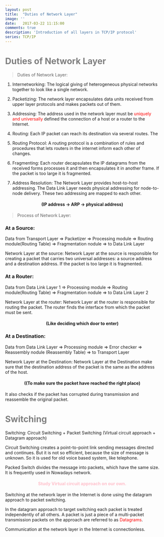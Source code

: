 ```yaml
---
layout: post
title:  "Duties of Network Layer"
image: ''
date:   2017-03-22 11:15:00
comments: true
description: 'Introduction of all layers in TCP/IP protocol'
series: TCP/IP
---
```


<h1 style="color:grey">Duties of Network Layer</h1>

>Duties of Network Layer:

1. Internetworking: The logical giving of heterogeneous physical networks together to look like a single network.

2. Packetizing: The network layer encapsulates data units received from upper layer protocols and makes packets out of them.

3. Addressing: The address used in the network layer must be <label style="color:red">uniquely and universally</label> defined the connection of a host or a router to the Internet.

4. Routing: Each IP packet can reach its destination via several routes. The

5. Routing Protocol: A routing protocol is a combination of rules and procedures that lets routers in the internet inform each other of changes.

6. Fragmenting: Each router decapsulates the IP datagrams from the received forms processes it and then encapsulates it in another frame. If the packet is too large it is fragmented.

7. Address Resolution: The Network Layer provides host-to-host addressing. The Data Link Layer needs physical addressing for node-to-node delivery. These two addressing are mapped to each other.

<h4 style="text-align:center">(IP address -> ARP -> physical address)</h4>

>Process of Network Layer:

<h3>At a Source:</h3>

Data from Transport Layer => Packetizer => Processing module => Routing module(Routing Table) => Fragmentation nodule => to Data Link Layer

Network Layer at the source: Network Layer at the source is responsible for creating a packet that carries two universal addresses: a source address and a destination address. If the packet is too large it is fragmented.

<h3>At a Router:</h3>

Data from Data Link Layer 1 => Processing module => Routing module(Routing Table) => Fragmentation nodule => to Data Link Layer 2

Network Layer at the router: Network Layer at the router is responsible for routing the packet. The router finds the interface from which the packet must be sent. 
<h4 style="text-align:center">(Like deciding which door to enter)</h4>

<h3>At a Destination:</h3>

Data from Data Link Layer => Processing module => Error checker => Reassembly nodule (Reassembly Table) => to Transport Layer

Network Layer at the Destination: Network Layer at the Destination make sure that the destination address of the packet is the same as the address of the host.
<h4 style="text-align:center">((To make sure the packet have reached the right place)</h4>
It also checks if the packet has corrupted during transmission and reassemble the original packet.

<h1 style="color:grey">Switching</h1>

Switching: Circuit Switching + Packet Switching (Virtual circuit approach + Datagram approach)

Circuit Switching creates a point-to-point link sending messages directed and continues. But it is not so efficient, because the size of message is unknown. So it is used for old voice based system, like telephone.

Packed Switch divides the message into packets, which have the same size. It is frequently used in Nowadays network. 

<h4 style="text-align:center;color:pink">Study Virtual circuit approach on our own. </h4>

Switching at the network layer in the Internet is done using the datagram approach to packet switching.

In the datagram approach to target switching each packet is treated independently of all others. A packet is just a piece of a multi-packet transmission packets on the approach are referred to as <label style="color:red">Datagrams</label>.

Communication at the network layer in the Internet is connectionless.

